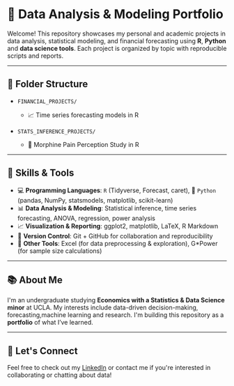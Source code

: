 # 💼 Data Analysis & Modeling Portfolio

Welcome! This repository showcases my personal and academic projects in data analysis, statistical modeling, and financial forecasting using **R**, **Python** and **data science tools**. Each project is organized by topic with reproducible scripts and reports.

---

## 📁 Folder Structure

- `FINANCIAL_PROJECTS/`
  - 📈 Time series forecasting models in R

- `STATS_INFERENCE_PROJECTS/`
  - 🔬 Morphine Pain Perception Study in R

---

## 🧠 Skills & Tools

- 💻 **Programming Languages**: `R` (Tidyverse, Forecast, caret), 🐍 `Python` (pandas, NumPy, statsmodels, matplotlib, scikit-learn)
- 📊 **Data Analysis & Modeling**: Statistical inference, time series forecasting, ANOVA, regression, power analysis
- 📈 **Visualization & Reporting**: ggplot2, matplotlib, LaTeX, R Markdown
- 🔁 **Version Control**: Git + GitHub for collaboration and reproducibility
- 📄 **Other Tools**: Excel (for data preprocessing & exploration), G*Power (for sample size calculations)

---

## 📚 About Me

I'm an undergraduate studying **Economics with a Statistics & Data Science minor** at UCLA. My interests include data-driven decision-making, forecasting,machine learning and research. I'm building this repository as a **portfolio** of what I’ve learned.

---

## 🤝 Let's Connect

Feel free to check out my [LinkedIn](www.linkedin.com/in/nhu-phan-b70738277) or contact me if you're interested in collaborating or chatting about data!


